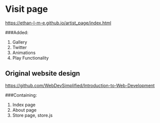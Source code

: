 # Visit page
https://ethan-l-m-e.github.io/artist_page/index.html
  
###Added:
1. Gallery
2. Twitter
3. Animations
4. Play Functionality

## Original website design
https://github.com/WebDevSimplified/Introduction-to-Web-Development
  
###Containing:
1. Index page
2. About page
3. Store page, store.js
